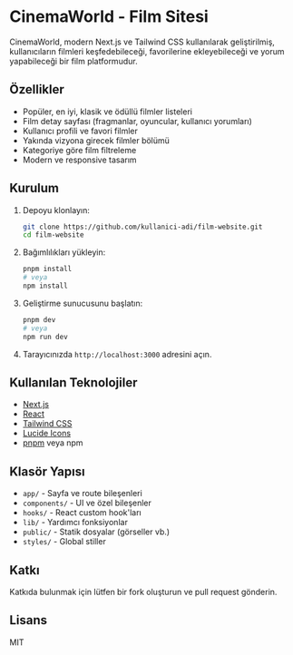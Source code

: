 # CinemaWorld - Film Sitesi

CinemaWorld, modern Next.js ve Tailwind CSS kullanılarak geliştirilmiş, kullanıcıların filmleri keşfedebileceği, favorilerine ekleyebileceği ve yorum yapabileceği bir film platformudur.

## Özellikler

- Popüler, en iyi, klasik ve ödüllü filmler listeleri
- Film detay sayfası (fragmanlar, oyuncular, kullanıcı yorumları)
- Kullanıcı profili ve favori filmler
- Yakında vizyona girecek filmler bölümü
- Kategoriye göre film filtreleme
- Modern ve responsive tasarım

## Kurulum

1. Depoyu klonlayın:
   ```sh
   git clone https://github.com/kullanici-adi/film-website.git
   cd film-website
   ```

2. Bağımlılıkları yükleyin:
   ```sh
   pnpm install
   # veya
   npm install
   ```

3. Geliştirme sunucusunu başlatın:
   ```sh
   pnpm dev
   # veya
   npm run dev
   ```

4. Tarayıcınızda `http://localhost:3000` adresini açın.

## Kullanılan Teknolojiler

- [Next.js](https://nextjs.org/)
- [React](https://react.dev/)
- [Tailwind CSS](https://tailwindcss.com/)
- [Lucide Icons](https://lucide.dev/)
- [pnpm](https://pnpm.io/) veya npm

## Klasör Yapısı

- `app/` - Sayfa ve route bileşenleri
- `components/` - UI ve özel bileşenler
- `hooks/` - React custom hook'ları
- `lib/` - Yardımcı fonksiyonlar
- `public/` - Statik dosyalar (görseller vb.)
- `styles/` - Global stiller

## Katkı

Katkıda bulunmak için lütfen bir fork oluşturun ve pull request gönderin.

## Lisans

MIT
